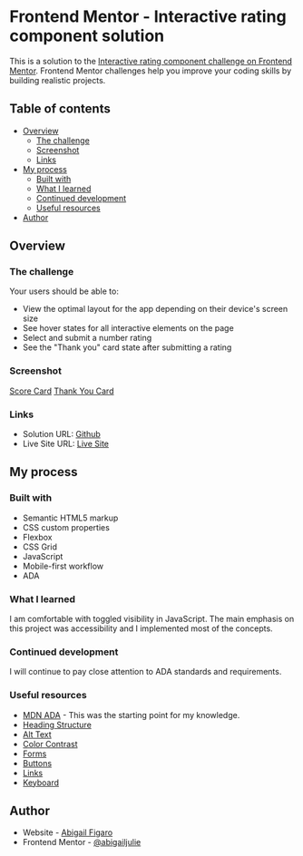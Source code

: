 # Frontend Mentor - Interactive rating component solution

This is a solution to the [Interactive rating component challenge on Frontend Mentor](https://www.frontendmentor.io/challenges/interactive-rating-component-koxpeBUmI). Frontend Mentor challenges help you improve your coding skills by building realistic projects.

## Table of contents

- [Overview](#overview)
  - [The challenge](#the-challenge)
  - [Screenshot](#screenshot)
  - [Links](#links)
- [My process](#my-process)
  - [Built with](#built-with)
  - [What I learned](#what-i-learned)
  - [Continued development](#continued-development)
  - [Useful resources](#useful-resources)
- [Author](#author)

## Overview

### The challenge

Your users should be able to:

- View the optimal layout for the app depending on their device's screen size
- See hover states for all interactive elements on the page
- Select and submit a number rating
- See the "Thank you" card state after submitting a rating

### Screenshot

[Score Card](./images/ScoreCard.JPG)
[Thank You Card](./images/ThankYouCard.JPG)

### Links

- Solution URL: [Github](https://github.com/abigailjulie/FrontendMentor_InteractiveRating)
- Live Site URL: [Live Site](https://frontendmentorinteractiverating.vercel.app/)

## My process

### Built with

- Semantic HTML5 markup
- CSS custom properties
- Flexbox
- CSS Grid
- JavaScript
- Mobile-first workflow
- ADA

### What I learned

I am comfortable with toggled visibility in JavaScript. The main emphasis on this project was accessibility and I implemented most of the concepts.

### Continued development

I will continue to pay close attention to ADA standards and requirements. 

### Useful resources

- [MDN ADA](https://developer.mozilla.org/en-US/docs/Learn/Accessibility/HTML) - This was the starting point for my knowledge.
- [Heading Structure](https://www.a11yproject.com/posts/how-to-accessible-heading-structure/)
- [Alt Text](https://design102.blog.gov.uk/2022/01/14/whats-the-alternative-how-to-write-good-alt-text/)
- [Color Contrast](https://web.dev/learn/accessibility/color-contrast)
- [Forms](https://web.dev/learn/accessibility/forms)
- [Buttons](https://www.sarasoueidan.com/blog/accessible-icon-buttons/)
- [Links](https://design.homeoffice.gov.uk/accessibility/links)
- [Keyboard](https://developer.mozilla.org/en-US/docs/Web/Accessibility/Understanding_WCAG/Keyboard)

## Author

- Website - [Abigail Figaro](https://www.abigaildesigns.org)
- Frontend Mentor - [@abigailjulie](https://www.frontendmentor.io/profile/abigailjulie)
